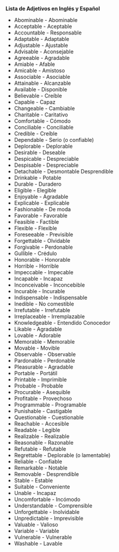 

**Lista de Adjetivos en Inglés y Español**

*   Abominable - Abominable
*   Acceptable - Aceptable
*   Accountable - Responsable
*   Adaptable - Adaptable
*   Adjustable - Ajustable
*   Advisable - Aconsejable
*   Agreeable - Agradable
*   Amiable - Afable
*   Amicable - Amistoso
*   Associable - Asociable
*   Attainable - Alcanzable
*   Available - Disponible
*   Believable - Creíble
*   Capable - Capaz
*   Changeable - Cambiable
*   Charitable - Caritativo
*   Comfortable - Cómodo
*   Conciliable - Conciliable
*   Credible - Creíble
*   Dependable - Serio (o confiable)
*   Deplorable - Deplorable
*   Desirable - Deseable
*   Despicable - Despreciable
*   Despisable - Despreciable
*   Detachable - Desmontable   Desprendible
*   Drinkable - Potable
*   Durable - Duradero
*   Eligible - Elegible
*   Enjoyable - Agradable
*   Explicable - Explicable
*   Fashionable - De moda
*   Favorable - Favorable
*   Feasible - Factible
*   Flexible - Flexible
*   Foreseeable - Previsible
*   Forgettable - Olvidable
*   Forgivable - Perdonable
*   Gullible - Crédulo
*   Honorable - Honorable
*   Horrible - Horrible
*   Impeccable - Impecable
*   Incapable - Incapaz
*   Inconceivable - Inconcebible
*   Incurable - Incurable
*   Indispensable - Indispensable
*   Inedible - No comestible
*   Irrefutable - Irrefutable
*   Irreplaceable - Irremplazable
*   Knowledgeable - Entendido   Conocedor
*   Likable - Agradable
*   Lovable - Adorable
*   Memorable - Memorable
*   Movable - Movible
*   Observable - Observable
*   Pardonable - Perdonable
*   Pleasurable - Agradable
*   Portable - Portátil
*   Printable - Imprimible
*   Probable - Probable
*   Procurable - Asequible
*   Profitable - Provechoso
*   Programmable - Programable
*   Punishable - Castigable
*   Questionable - Cuestionable
*   Reachable - Accesible
*   Readable - Legible
*   Realizable - Realizable
*   Reasonable - Razonable
*   Refutable - Refutable
*   Regrettable - Deplorable (o lamentable)
*   Reliable - Confiable
*   Remarkable - Notable
*   Removable - Desprendible
*   Stable - Estable
*   Suitable - Conveniente
*   Unable - Incapaz
*   Uncomfortable - Incómodo
*   Understandable - Comprensible
*   Unforgettable - Inolvidable
*   Unpredictable - Imprevisible
*   Valuable - Valioso
*   Variable - Variable
*   Vulnerable - Vulnerable
*   Washable - Lavable
